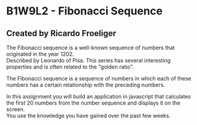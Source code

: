 # B1W9L2 - Fibonacci Sequence
## Created by Ricardo Froeliger

The Fibonacci sequence is a well-known sequence of numbers that originated in the year 1202.<br> 
Described by Leonardo of Pisa. 
This series has several interesting properties and is often related to the "golden ratio".

The Fibonacci sequence is a sequence of numbers in which each of these numbers has a certain relationship with the preceding numbers.

In this assignment you will build an application in javascript that calculates the first 20 numbers
from the number sequence and displays it on the screen.<br> 
You use the knowledge you have gained over the past few weeks.